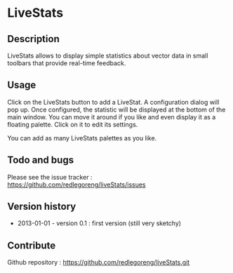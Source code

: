 # LiveStats #


## Description ##

LiveStats allows to display simple statistics about vector data in small toolbars that provide real-time feedback.


## Usage ##

Click on the LiveStats button to add a LiveStat. A configuration dialog will pop up.
Once configured, the statistic will be displayed at the bottom of the main window. You can move it around if you like and even display it as a floating palette.
Click on it to edit its settings.

You can add as many LiveStats palettes as you like.


## Todo and bugs ##

Please see the issue tracker :
https://github.com/redlegoreng/liveStats/issues


## Version history ##
- 2013-01-01 - version 0.1 : first version (still very sketchy)


## Contribute ##
Github repository : https://github.com/redlegoreng/liveStats.git
